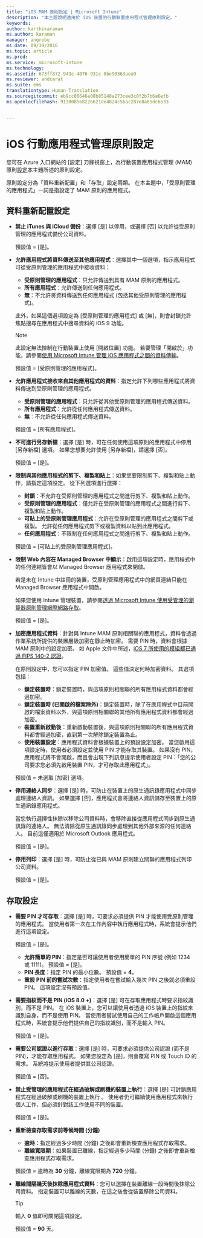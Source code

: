 ```yaml
---
title: "iOS MAM 原則設定 | Microsoft Intune"
description: "本主題說明適用於 iOS 裝置的行動裝置應用程式管理原則設定。"
keywords: 
author: karthikaraman
ms.author: karaman
manager: angrobe
ms.date: 09/30/2016
ms.topic: article
ms.prod: 
ms.service: microsoft-intune
ms.technology: 
ms.assetid: 673ff872-943c-4076-931c-0be90363aea9
ms.reviewer: andcerat
ms.suite: ems
translationtype: Human Translation
ms.sourcegitcommit: eb9cc86646e08b85148a273cee3c0f2b7b6a6efb
ms.openlocfilehash: 913008568226621de4824c5bac287e8a65dc6533


---
```


#  <a name="ios-mobile-app-management-policy-settings"></a>iOS 行動應用程式管理原則設定
您可在 Azure 入口網站的 [設定] 刀鋒視窗上，為行動裝置應用程式管理 (MAM) 原則[設定](create-and-deploy-mobile-app-management-policies-with-microsoft-intune.md)本主題所述的原則設定。

原則設定分為「資料重新配置」和「存取」設定兩類。 在本主題中，「受原則管理的應用程式」一詞是指設定了 MAM 原則的應用程式。

##  <a name="data-relocation-settings"></a>資料重新配置設定

- **禁止 iTunes 與 iCloud 備份**︰選擇 [是] 以停用，或選擇 [否] 以允許從受原則管理的應用程式備份公司資料。

  預設值 = [是]。

- **允許應用程式將資料傳送至其他應用程式**︰選擇其中一個選項，指示應用程式可從受原則管理的應用程式中接收資料：
  - **受原則管理的應用程式**：只允許傳送到具有 MAM 原則的應用程式。
  - **所有應用程式**：允許傳送到任何應用程式。
  - **無**：不允許將資料傳送到任何應用程式 (包括其他受原則管理的應用程式)。

  此外，如果這個選項設定為 [受原則管理的應用程式] 或 [無]，則會封鎖允許焦點搜尋在應用程式中搜尋資料的 iOS 9 功能。

  >[!NOTE]
  >此設定無法控制在行動裝置上使用 [開啟位置] 功能。 若要管理「開啟於」功能，請參閱[使用 Microsoft Intune 管理 iOS 應用程式之間的資料傳輸](manage-data-transfer-between-ios-apps-with-microsoft-intune.md)。

  預設值 = [受原則管理的應用程式]。

- **允許應用程式接收來自其他應用程式的資料**︰指定允許下列哪些應用程式將資料傳送到受原則管理的應用程式。
  -  **受原則管理的應用程式**：只允許從其他受原則管理的應用程式傳送資料。
  -  **所有應用程式**：允許從任何應用程式傳送資料。
  -  **無**：不允許從任何應用程式傳送資料。

  預設值 = [所有應用程式]。

- **不可進行另存新檔**：選擇 [是] 時，可在任何使用這項原則的應用程式中停用 [另存新檔] 選項。 如果您想要允許使用 [另存新檔]，請選擇 [否]。

  預設值 = [是]。

- **限制與其他應用程式的剪下、複製和貼上**：如果您要限制剪下、複製和貼上動作，請指定這項設定。 從下列選項進行選擇：
  -   **封鎖**：不允許在受原則管理的應用程式之間進行剪下、複製和貼上動作。
  -   **受原則管理的應用程式**：僅允許在受原則管理的應用程式之間進行剪下、複製和貼上動作。
  -   **可貼上的受原則管理應用程式**：允許在受原則管理的應用程式之間剪下或複製。 允許從任何應用程式剪下或複製資料以貼到此應用程式。
  - **任何應用程式**：不限制在任何應用程式之間進行剪下、複製和貼上動作。

  預設值 = [可貼上的受原則管理應用程式]。

- **限制 Web 內容在 Managed Browser 中顯示**：啟用這項設定時，應用程式中的任何連結皆會以 Managed Browser 應用程式來開啟。

  若是未在 Intune 中註冊的裝置，受原則管理應用程式中的網頁連結只能在 Managed Browser 應用程式中開啟。

  如果您使用 Intune 管理裝置，請參閱[透過 Microsoft Intune 使用受管理的瀏覽器原則管理網際網路存取](manage-internet-access-using-managed-browser-policies.md)。

  預設值 = [是]。

- **加密應用程式資料**：針對與 Intune MAM 原則相關聯的應用程式，資料會透過作業系統所提供的裝置層級加密在靜止時加密。 需要 PIN 時，資料會根據 MAM 原則中的設定加密。 如 Apple 文件中所述，[iOS 7 所使用的模組都已通過 FIPS 140-2 認證](http://support.apple.com/en-us/HT202739)。

  在原則設定中，您可以指定 PIN 加密值。 這些值決定何時加密資料。 其選項包括：
  -   **鎖定裝置時**：鎖定裝置時，與這項原則相關聯的所有應用程式資料都會經過加密。
  -   **鎖定裝置時 (已開啟的檔案除外)**：鎖定裝置時，除了在應用程式中目前開啟的檔案資料以外，與這項原則相關聯的其他所有應用程式資料都會經過加密。
  -   **裝置重新啟動後**：重新啟動裝置後，與這項原則相關聯的所有應用程式資料都會經過加密，直到第一次解除鎖定裝置為止。
  -   **使用裝置設定**：應用程式資料會根據裝置上的預設設定加密。
  當您啟用這項設定時，使用者必須設定並使用 PIN 才能存取其裝置。  如果沒有 PIN，應用程式將不會開啟，而且會出現下列訊息提示使用者設定 PIN：「您的公司要求您必須先啟用裝置 PIN，才可存取此應用程式」。

  預設值 = 未選取 [加密] 選項。
- **停用連絡人同步**：選擇 [是] 時，可防止在裝置上的原生通訊錄應用程式中同步處理連絡人資訊。 如果選擇 [否]，應用程式會將連絡人資訊儲存至裝置上的原生通訊錄應用程式。

  當您執行選擇性抹除以移除公司資料時，會移除直接從應用程式同步到原生通訊錄的連絡人。 無法清除從原生通訊錄同步處理到其他外部來源的任何連絡人。 目前這僅適用於 Microsoft Outlook 應用程式。

  預設值 = [是]。

- **停用列印**︰選擇 [是] 時，可防止從已與 MAM 原則建立關聯的應用程式列印公司資料。

    預設值 = [是]。

##  <a name="access-settings"></a>存取設定

- **需要 PIN 才可存取**：選擇 [是] 時，可要求必須提供 PIN 才能使用受原則管理的應用程式。 當使用者第一次在工作內容中執行應用程式時，系統會提示他們進行這項設定。

  預設值 = [是]。
    -  **允許簡單的 PIN**：指定是否可讓使用者使用簡單的 PIN 序號 (例如 1234 或 1111)。 預設值 = [是]。
    - **PIN 長度**：指定 PIN 的最小位數。 預設值 = **4**。
    - **重設 PIN 前的嘗試次數**：指定使用者在嘗試輸入幾次 PIN 之後就必須重設 PIN。 這項設定沒有預設值。

- **需要指紋而不是 PIN (iOS 8.0 +)**：選擇 [是] 可在存取應用程式時要求指紋識別，而不是 PIN。
在 iOS 裝置上，您可以讓使用者透過 iOS 裝置上的指紋來識別自身，而不是使用 PIN。 當使用者嘗試使用自己的工作帳戶開啟這個應用程式時，系統會提示他們提供自己的指紋識別，而不是輸入 PIN。

  預設值 = [是]。
- **需要公司認證以進行存取**：選擇 [是] 時，可要求必須提供公司認證 (而不是 PIN)，才能存取應用程式。 如果您設定為 [是]，則會覆寫 PIN 或 Touch ID 的需求。 系統將提示使用者提供其公司認證。

  預設值 = [否]。
- **禁止受管理的應用程式在經過破解或刷機的裝置上執行**：選擇 [是] 可封鎖應用程式在經過破解或刷機的裝置上執行 。 使用者仍可繼續使用應用程式來執行個人工作，但必須針對該工作使用不同的裝置。

  預設值 = [是]。
- **重新檢查存取需求前等候時間 (分鐘)**
  -   **逾時**：指定經過多少時間 (分鐘) 之後即會重新檢查應用程式存取需求。
  -   **離線寬限期**：如果裝置已離線，指定經過多少時間 (分鐘) 之後即會重新檢查應用程式存取需求。

  預設值 = 逾時為 **30** 分鐘，離線寬限期為 **720** 分鐘。
- **離線間隔幾天後抹除應用程式資料**：您可以選擇在裝置離線一段時間後抹除公司資料。 指定裝置可以離線的天數，在這之後會從裝置移除公司資料。

  >[!TIP]
  >輸入 **0** 值即可關閉這項設定。

  預設值 = **90** 天。



<!--HONumber=Oct16_HO5-->


